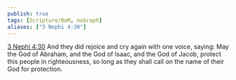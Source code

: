 ```yaml
---
publish: true
tags: [Scripture/BoM, noGraph]
aliases: ["3 Nephi 4:30"]
---
```

[3 Nephi 4:30](https://churchofjesuschrist.org/study/scriptures/bofm/3-ne/4?lang=eng&id=p30#p30) And they did rejoice and cry again with one voice, saying: May the God of Abraham, and the God of Isaac, and the God of Jacob, protect this people in righteousness, so long as they shall call on the name of their God for protection.
